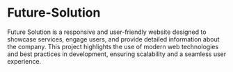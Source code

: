 # Future-Solution
Future Solution is a responsive and user-friendly website designed to showcase services, engage users, and provide detailed information about the company. This project highlights the use of modern web technologies and best practices in development, ensuring scalability and a seamless user experience.
